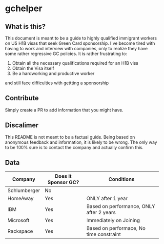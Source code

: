 # gchelper

## What is this?

This document is meant to be a guide to highly qualified immigrant workers on US H1B visas that seek Green Card sponsorship. I've become tired with having to work and interview with companies, only to realize they have some rather regressive GC policies. It is rather frustrating to:

1) Obtain all the necessary qualifications required for an H1B visa
2) Obtain the Visa itself
3) Be a hardworking and productive worker

and still face difficulties with gettting a sponsorship

## Contribute

Simply create a PR to add information that you might have.

## Discalimer

This README is not meant to be a factual guide. Being based on anonymous feedback and information, it is likely to be wrong. The only way to be 100% sure is to contact the company and actually confirm this.

## Data

| Company  | Does it Sponsor GC? | Conditions |
| ------------- | ------------- | ------------- |
| Schlumberger  | No  | |
| HomeAway  | Yes  | ONLY after 1 year|
| IBM | Yes| Based on performance, ONLY after 2 years|
| Microsoft | Yes| Immediately on Joining|
| Rackspace| Yes| Based on performace, No time constraint|
